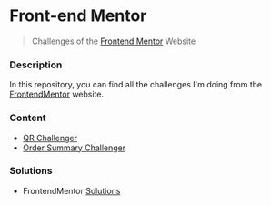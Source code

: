 # Front-end Mentor

> Challenges of the [Frontend Mentor](https://www.frontendmentor.io/) Website

### Description

In this repository, you can find all the challenges I'm doing from the [FrontendMentor](https://www.frontendmentor.io/) website.

### Content

- [QR Challenger](https://github.com/jacobo87/FrontendMentor/tree/main/qr-code-component-main)
- [Order Summary Challenger](https://github.com/jacobo87/FrontendMentor/tree/main/order-summary-component-main)

### Solutions

- FrontendMentor [Solutions](https://www.frontendmentor.io/solutions)
